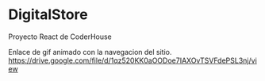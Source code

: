 # DigitalStore
Proyecto React de CoderHouse

Enlace de gif animado con la navegacion del sitio.
https://drive.google.com/file/d/1qz520KK0aOODoe7IAXOvTSVFdePSL3nj/view
